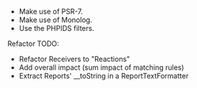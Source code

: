 - Make use of PSR-7.
- Make use of Monolog.
- Use the PHPIDS filters.

Refactor TODO:
- Refactor Receivers to "Reactions"
- Add overall impact (sum impact of matching rules)
- Extract Reports' __toString in a ReportTextFormatter